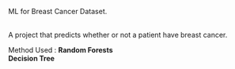 ML for Breast Cancer Dataset.<br /><br />

A project that predicts whether or not a patient have breast cancer.<br />

Method Used : 
<b>Random Forests</b><br/>
<b>Decision Tree</b>
